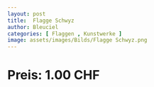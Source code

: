 ```yaml
---
layout: post
title:  Flagge Schwyz
author: Bleuciel
categories: [ Flaggen , Kunstwerke ]
image: assets/images/Bilds/Flagge Schwyz.png
---
```

# Preis: 1.00 CHF
